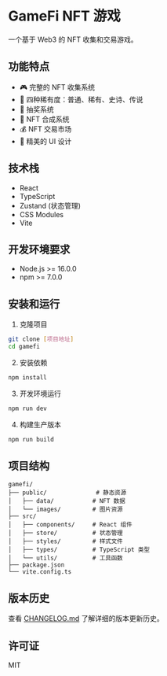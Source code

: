 # GameFi NFT 游戏

一个基于 Web3 的 NFT 收集和交易游戏。

## 功能特点

- 🎮 完整的 NFT 收集系统
- 💎 四种稀有度：普通、稀有、史诗、传说
- 🎲 抽奖系统
- 🔄 NFT 合成系统
- 💰 NFT 交易市场
- 🎨 精美的 UI 设计

## 技术栈

- React
- TypeScript
- Zustand (状态管理)
- CSS Modules
- Vite

## 开发环境要求

- Node.js >= 16.0.0
- npm >= 7.0.0

## 安装和运行

1. 克隆项目
```bash
git clone [项目地址]
cd gamefi
```

2. 安装依赖
```bash
npm install
```

3. 开发环境运行
```bash
npm run dev
```

4. 构建生产版本
```bash
npm run build
```

## 项目结构

```
gamefi/
├── public/              # 静态资源
│   ├── data/           # NFT 数据
│   └── images/         # 图片资源
├── src/
│   ├── components/     # React 组件
│   ├── store/          # 状态管理
│   ├── styles/         # 样式文件
│   ├── types/          # TypeScript 类型
│   └── utils/          # 工具函数
├── package.json
└── vite.config.ts
```

## 版本历史

查看 [CHANGELOG.md](./CHANGELOG.md) 了解详细的版本更新历史。

## 许可证

MIT
